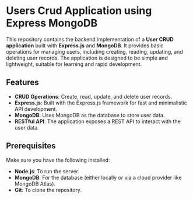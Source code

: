 #  Users Crud Application using Express MongoDB

This repository contains the backend implementation of a **User CRUD application** built with **Express.js** and **MongoDB**. It provides basic operations for managing users, including creating, reading, updating, and deleting user records. The application is designed to be simple and lightweight, suitable for learning and rapid development.

## Features
- **CRUD Operations**: Create, read, update, and delete user records.
- **Express.js**: Built with the Express.js framework for fast and minimalistic API development.
- **MongoDB**: Uses MongoDB as the database to store user data.
- **RESTful API**: The application exposes a REST API to interact with the user data.

## Prerequisites
Make sure you have the following installed:

- **Node.js**: To run the server.
- **MongoDB**: For the database (either locally or via a cloud provider like MongoDB Atlas).
- **Git**: To clone the repository.


